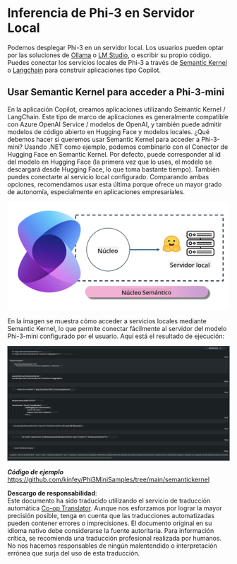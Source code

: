 <!--
CO_OP_TRANSLATOR_METADATA:
{
  "original_hash": "bcf5dd7031db0031abdb9dd0c05ba118",
  "translation_date": "2025-03-27T07:40:57+00:00",
  "source_file": "md\\01.Introduction\\03\\Local_Server_Inference.md",
  "language_code": "es"
}
-->
# **Inferencia de Phi-3 en Servidor Local**

Podemos desplegar Phi-3 en un servidor local. Los usuarios pueden optar por las soluciones de [Ollama](https://ollama.com) o [LM Studio](https://llamaedge.com), o escribir su propio código. Puedes conectar los servicios locales de Phi-3 a través de [Semantic Kernel](https://github.com/microsoft/semantic-kernel?WT.mc_id=aiml-138114-kinfeylo) o [Langchain](https://www.langchain.com/) para construir aplicaciones tipo Copilot.

## **Usar Semantic Kernel para acceder a Phi-3-mini**

En la aplicación Copilot, creamos aplicaciones utilizando Semantic Kernel / LangChain. Este tipo de marco de aplicaciones es generalmente compatible con Azure OpenAI Service / modelos de OpenAI, y también puede admitir modelos de código abierto en Hugging Face y modelos locales. ¿Qué debemos hacer si queremos usar Semantic Kernel para acceder a Phi-3-mini? Usando .NET como ejemplo, podemos combinarlo con el Conector de Hugging Face en Semantic Kernel. Por defecto, puede corresponder al id del modelo en Hugging Face (la primera vez que lo uses, el modelo se descargará desde Hugging Face, lo que toma bastante tiempo). También puedes conectarte al servicio local configurado. Comparando ambas opciones, recomendamos usar esta última porque ofrece un mayor grado de autonomía, especialmente en aplicaciones empresariales.

![sk](../../../../../translated_images/sk.c244b32f4811c6f0938b9e95b0b2f4b28105bff6495bdc3b24cd42b3e3e89bb9.es.png)

En la imagen se muestra cómo acceder a servicios locales mediante Semantic Kernel, lo que permite conectar fácilmente al servidor del modelo Phi-3-mini configurado por el usuario. Aquí está el resultado de ejecución:

![skrun](../../../../../translated_images/skrun.fb7a635a22ae8b7919d6e15c0eb27262526ed69728c5a1d2773a97d4562657c7.es.png)

***Código de ejemplo*** https://github.com/kinfey/Phi3MiniSamples/tree/main/semantickernel

**Descargo de responsabilidad**:  
Este documento ha sido traducido utilizando el servicio de traducción automática [Co-op Translator](https://github.com/Azure/co-op-translator). Aunque nos esforzamos por lograr la mayor precisión posible, tenga en cuenta que las traducciones automatizadas pueden contener errores o imprecisiones. El documento original en su idioma nativo debe considerarse la fuente autoritaria. Para información crítica, se recomienda una traducción profesional realizada por humanos. No nos hacemos responsables de ningún malentendido o interpretación errónea que surja del uso de esta traducción.